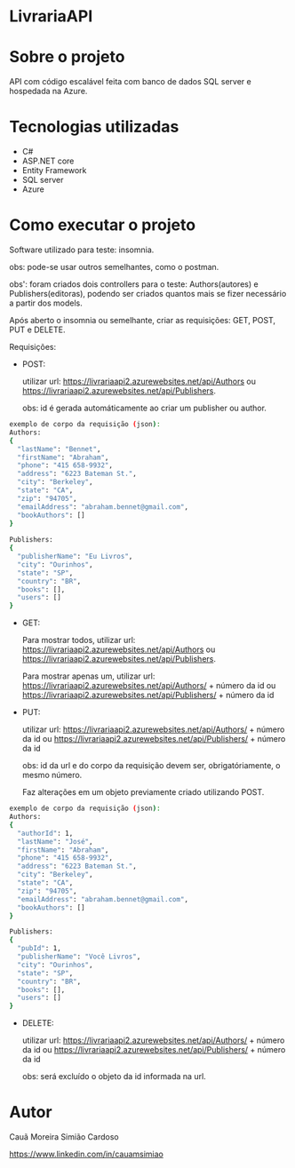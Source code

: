 # LivrariaAPI

# Sobre o projeto

  API com código escalável feita com banco de dados SQL server e hospedada na Azure.

# Tecnologias utilizadas

- C#
- ASP.NET core
- Entity Framework
- SQL server
- Azure

# Como executar o projeto

  Software utilizado para teste: insomnia.

  obs: pode-se usar outros semelhantes, como o postman.

  obs': foram criados dois controllers para o teste: Authors(autores) e Publishers(editoras), podendo ser criados quantos mais se fizer necessário a partir dos models.

  Após aberto o insomnia ou semelhante, criar as requisições: GET, POST, PUT e DELETE.

  Requisições:


- POST:

  utilizar url: https://livrariaapi2.azurewebsites.net/api/Authors ou https://livrariaapi2.azurewebsites.net/api/Publishers.

  obs: id é gerada automáticamente ao criar um publisher ou author.

```bash
exemplo de corpo da requisição (json): 
Authors:
{
  "lastName": "Bennet",
  "firstName": "Abraham",
  "phone": "415 658-9932",
  "address": "6223 Bateman St.",
  "city": "Berkeley",
  "state": "CA",
  "zip": "94705",
  "emailAddress": "abraham.bennet@gmail.com",
  "bookAuthors": []
}
  
Publishers:
{
  "publisherName": "Eu Livros",
  "city": "Ourinhos",
  "state": "SP",
  "country": "BR",
  "books": [],
  "users": []
}
```

- GET: 

  Para mostrar todos, utilizar url: https://livrariaapi2.azurewebsites.net/api/Authors ou https://livrariaapi2.azurewebsites.net/api/Publishers.

  Para mostrar apenas um, utilizar url: https://livrariaapi2.azurewebsites.net/api/Authors/ + número da id ou https://livrariaapi2.azurewebsites.net/api/Publishers/ + número da id


- PUT:

  utilizar url: https://livrariaapi2.azurewebsites.net/api/Authors/ + número da id ou https://livrariaapi2.azurewebsites.net/api/Publishers/ + número da id

  obs: id da url e do corpo da requisição devem ser, obrigatóriamente, o mesmo número.

  Faz alterações em um objeto previamente criado utilizando POST.

```bash
exemplo de corpo da requisição (json):
Authors:
{
  "authorId": 1,
  "lastName": "José",
  "firstName": "Abraham",
  "phone": "415 658-9932",
  "address": "6223 Bateman St.",
  "city": "Berkeley",
  "state": "CA",
  "zip": "94705",
  "emailAddress": "abraham.bennet@gmail.com",
  "bookAuthors": []
}

Publishers:
{
  "pubId": 1,
  "publisherName": "Você Livros",
  "city": "Ourinhos",
  "state": "SP",
  "country": "BR",
  "books": [],
  "users": []
}
```

- DELETE:

  utilizar url: https://livrariaapi2.azurewebsites.net/api/Authors/ + número da id ou https://livrariaapi2.azurewebsites.net/api/Publishers/ + número da id

  obs: será excluído o objeto da id informada na url.

# Autor

Cauã Moreira Simião Cardoso

https://www.linkedin.com/in/cauamsimiao
